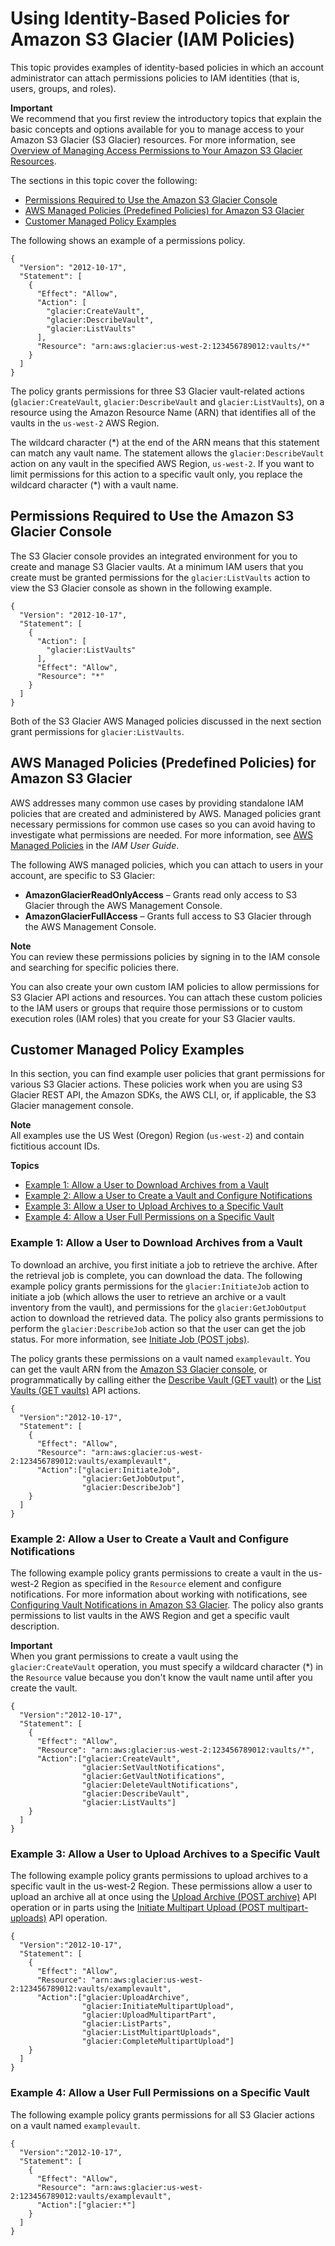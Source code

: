 # Using Identity\-Based Policies for Amazon S3 Glacier \(IAM Policies\)<a name="access-control-identity-based"></a>

This topic provides examples of identity\-based policies in which an account administrator can attach permissions policies to IAM identities \(that is, users, groups, and roles\)\. 

 

**Important**  
 We recommend that you first review the introductory topics that explain the basic concepts and options available for you to manage access to your Amazon S3 Glacier \(S3 Glacier\) resources\. For more information, see [Overview of Managing Access Permissions to Your Amazon S3 Glacier Resources](access-control-overview.md)\.

The sections in this topic cover the following:

 
+ [Permissions Required to Use the Amazon S3 Glacier Console](#additional-console-required-permissions) 
+ [AWS Managed Policies \(Predefined Policies\) for Amazon S3 Glacier](#access-policy-examples-aws-managed) 
+ [Customer Managed Policy Examples](#access-policy-examples-for-sdk-cli) 

The following shows an example of a permissions policy\.

```
{
  "Version": "2012-10-17",
  "Statement": [
    {
      "Effect": "Allow",
      "Action": [
        "glacier:CreateVault",
        "glacier:DescribeVault",
        "glacier:ListVaults"
      ],
      "Resource": "arn:aws:glacier:us-west-2:123456789012:vaults/*"
    }
  ]
}
```

The policy grants permissions for three S3 Glacier vault\-related actions \(`glacier:CreateVault`, `glacier:DescribeVault` and `glacier:ListVaults`\), on a resource using the Amazon Resource Name \(ARN\) that identifies all of the vaults in the `us-west-2` AWS Region\. 

The wildcard character \(\*\) at the end of the ARN means that this statement can match any vault name\. The statement allows the `glacier:DescribeVault` action on any vault in the specified AWS Region, `us-west-2`\. If you want to limit permissions for this action to a specific vault only, you replace the wildcard character \(\*\) with a vault name\. 

## Permissions Required to Use the Amazon S3 Glacier Console<a name="additional-console-required-permissions"></a>

The S3 Glacier console provides an integrated environment for you to create and manage S3 Glacier vaults\. At a minimum IAM users that you create must be granted permissions for the `glacier:ListVaults` action to view the S3 Glacier console as shown in the following example\. 

```
{
  "Version": "2012-10-17",
  "Statement": [
    {
      "Action": [
        "glacier:ListVaults"     
      ],
      "Effect": "Allow",
      "Resource": "*"
    }
  ]
}
```

Both of the S3 Glacier AWS Managed policies discussed in the next section grant permissions for `glacier:ListVaults`\. 

## AWS Managed Policies \(Predefined Policies\) for Amazon S3 Glacier<a name="access-policy-examples-aws-managed"></a>

AWS addresses many common use cases by providing standalone IAM policies that are created and administered by AWS\. Managed policies grant necessary permissions for common use cases so you can avoid having to investigate what permissions are needed\. For more information, see [AWS Managed Policies](https://docs.aws.amazon.com/IAM/latest/UserGuide/access_policies_managed-vs-inline.html#aws-managed-policies) in the *IAM User Guide*\.

The following AWS managed policies, which you can attach to users in your account, are specific to S3 Glacier:

 
+ **AmazonGlacierReadOnlyAccess** – Grants read only access to S3 Glacier through the AWS Management Console\.
+ **AmazonGlacierFullAccess** – Grants full access to S3 Glacier through the AWS Management Console\. 

 

**Note**  
You can review these permissions policies by signing in to the IAM console and searching for specific policies there\.

You can also create your own custom IAM policies to allow permissions for S3 Glacier API actions and resources\. You can attach these custom policies to the IAM users or groups that require those permissions or to custom execution roles \(IAM roles\) that you create for your S3 Glacier vaults\. 

## Customer Managed Policy Examples<a name="access-policy-examples-for-sdk-cli"></a>

In this section, you can find example user policies that grant permissions for various S3 Glacier actions\. These policies work when you are using S3 Glacier REST API, the Amazon SDKs, the AWS CLI, or, if applicable, the S3 Glacier management console\. 

**Note**  
All examples use the US West \(Oregon\) Region \(`us-west-2`\) and contain fictitious account IDs\.

**Topics**
+ [Example 1: Allow a User to Download Archives from a Vault](#vault-access-policy-example-init-jobs)
+ [Example 2: Allow a User to Create a Vault and Configure Notifications](#vault-access-policy-example-create-vault)
+ [Example 3: Allow a User to Upload Archives to a Specific Vault](#vault-access-policy-example-upload-archives)
+ [Example 4: Allow a User Full Permissions on a Specific Vault](#vault-access-policy-example-full-permission)

### Example 1: Allow a User to Download Archives from a Vault<a name="vault-access-policy-example-init-jobs"></a>

To download an archive, you first initiate a job to retrieve the archive\. After the retrieval job is complete, you can download the data\. The following example policy grants permissions for the `glacier:InitiateJob` action to initiate a job \(which allows the user to retrieve an archive or a vault inventory from the vault\), and permissions for the `glacier:GetJobOutput` action to download the retrieved data\. The policy also grants permissions to perform the `glacier:DescribeJob` action so that the user can get the job status\. For more information, see [Initiate Job \(POST jobs\)](api-initiate-job-post.md)\.

The policy grants these permissions on a vault named `examplevault`\. You can get the vault ARN from the [Amazon S3 Glacier console](https://console.aws.amazon.com/glacier), or programmatically by calling either the [Describe Vault \(GET vault\)](api-vault-get.md) or the [List Vaults \(GET vaults\)](api-vaults-get.md) API actions\.

```
{
  "Version":"2012-10-17",
  "Statement": [
    {
      "Effect": "Allow",
      "Resource": "arn:aws:glacier:us-west-2:123456789012:vaults/examplevault",
      "Action":["glacier:InitiateJob",
                "glacier:GetJobOutput",
                "glacier:DescribeJob"] 
    }
  ]
}
```

### Example 2: Allow a User to Create a Vault and Configure Notifications<a name="vault-access-policy-example-create-vault"></a>

The following example policy grants permissions to create a vault in the us\-west\-2 Region as specified in the `Resource` element and configure notifications\. For more information about working with notifications, see [Configuring Vault Notifications in Amazon S3 Glacier](configuring-notifications.md)\. The policy also grants permissions to list vaults in the AWS Region and get a specific vault description\. 

**Important**  
When you grant permissions to create a vault using the `glacier:CreateVault` operation, you must specify a wildcard character \(\*\) in the `Resource` value because you don't know the vault name until after you create the vault\.

```
{
  "Version":"2012-10-17",
  "Statement": [
    {
      "Effect": "Allow",
      "Resource": "arn:aws:glacier:us-west-2:123456789012:vaults/*",
      "Action":["glacier:CreateVault",
                "glacier:SetVaultNotifications",
                "glacier:GetVaultNotifications",
                "glacier:DeleteVaultNotifications",
                "glacier:DescribeVault",
                "glacier:ListVaults"] 
    }
  ]
}
```

### Example 3: Allow a User to Upload Archives to a Specific Vault<a name="vault-access-policy-example-upload-archives"></a>

The following example policy grants permissions to upload archives to a specific vault in the us\-west\-2 Region\. These permissions allow a user to upload an archive all at once using the [Upload Archive \(POST archive\)](api-archive-post.md) API operation or in parts using the [Initiate Multipart Upload \(POST multipart\-uploads\)](api-multipart-initiate-upload.md) API operation\.



```
{
  "Version":"2012-10-17",
  "Statement": [
    {
      "Effect": "Allow",
      "Resource": "arn:aws:glacier:us-west-2:123456789012:vaults/examplevault",
      "Action":["glacier:UploadArchive",
                "glacier:InitiateMultipartUpload",
                "glacier:UploadMultipartPart",
                "glacier:ListParts",
                "glacier:ListMultipartUploads",
                "glacier:CompleteMultipartUpload"] 
    }
  ]
}
```

### Example 4: Allow a User Full Permissions on a Specific Vault<a name="vault-access-policy-example-full-permission"></a>

The following example policy grants permissions for all S3 Glacier actions on a vault named `examplevault`\.

```
{
  "Version":"2012-10-17",
  "Statement": [
    {
      "Effect": "Allow",
      "Resource": "arn:aws:glacier:us-west-2:123456789012:vaults/examplevault",
      "Action":["glacier:*"] 
    }
  ]
}
```